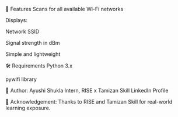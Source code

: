 🚀 Features
Scans for all available Wi-Fi networks

Displays:

Network SSID

Signal strength in dBm

Simple and lightweight

🛠️ Requirements
Python 3.x

pywifi library

🙌 Author:
Ayushi Shukla
Intern, RISE x Tamizan Skill
LinkedIn Profile

📢 Acknowledgement:
Thanks to RISE and Tamizan Skill for real-world learning exposure.
